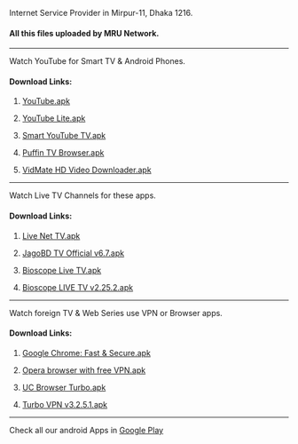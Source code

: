 Internet Service Provider in Mirpur-11, Dhaka 1216.

#### All this files uploaded by MRU Network.
<hr/>

Watch YouTube for Smart TV & Android Phones.
#### Download Links:
1) [YouTube.apk](YouTube.apk)

2) [YouTube Lite.apk](YouTube_Lite.apk)

3) [Smart YouTube TV.apk](Smart_YouTube_TV.apk)

4) [Puffin TV Browser.apk](Puffin_TV_Browser_v8.3.1.41486.apk)

5) [VidMate HD Video Downloader.apk](VidMate_HD_v4.3524.apk)
<hr/>

Watch Live TV Channels for these apps.
#### Download Links:
1) [Live Net TV.apk](LiveNetTV_4.7.4_Release.apk)

2) [JagoBD TV Official v6.7.apk](Jagobd_Bangla_TV_Official_v6.7.apk)

3) [Bioscope Live TV.apk](Bioscope_Live_TV_v1.6.0.apk)

4) [Bioscope LIVE TV v2.25.2.apk](Bioscope_LIVE_TV_v2.25.2.apk)
<hr/>


Watch foreign TV & Web Series use VPN or Browser apps.
#### Download Links:
1) [Google Chrome: Fast & Secure.apk](https://apkpure.com/google-chrome-fast-secure/com.android.chrome)

2) [Opera browser with free VPN.apk](https://apkpure.com/opera-browser-with-free-vpn/com.opera.browser)

3) [UC Browser Turbo.apk](https://apkpure.com/uc-browser-turbo-fast-download-secure-ad-block/com.ucturbo)

4) [Turbo VPN v3.2.5.1.apk](Turbo_VPN_v3.2.5.1.apk)
<hr/>


Check all our android Apps in [Google Play](https://play.google.com/store/apps/developer?id=Creative+Studio+BD)


